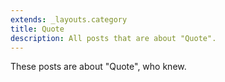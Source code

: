 ```yaml
---
extends: _layouts.category
title: Quote
description: All posts that are about "Quote".
---
```

          
These posts are about "Quote", who knew.
          